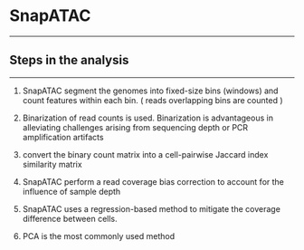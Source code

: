 # SnapATAC

---

## Steps in the analysis

---

1. SnapATAC segment the genomes into fixed-size bins (windows) and count features within each bin. ( reads overlapping bins are counted )

2. Binarization of read counts is used. Binarization is advantageous in alleviating challenges arising from sequencing depth or PCR amplification artifacts

3. convert the binary count matrix into a cell-pairwise Jaccard index similarity matrix

4. SnapATAC perform a read coverage bias correction to account for the influence of sample depth

5. SnapATAC uses a regression-based method to mitigate the coverage difference between cells.

6. PCA is the most commonly used method
